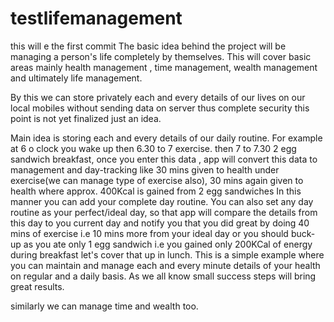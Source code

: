 # testlifemanagement
this will e the first commit
The basic idea behind the project will be managing a person's life completely by themselves.
This will cover basic areas mainly health management , time management, wealth management  and ultimately life management. 

By this we can store privately each and every details of our lives on our local mobiles without sending data on server thus complete security this point is not yet finalized just an idea.

Main idea is storing each and every details of our daily routine. 
For example at 6 o clock you wake up then 6.30 to 7 exercise. then 7 to 7.30 2 egg sandwich breakfast,
once you enter this data , app will convert this data to management and day-tracking like 
30 mins given to health under exercise(we can manage type of exercise also), 
30 mins again given to health where approx. 400Kcal is gained from 2 egg sandwiches
In this manner you can add your complete day routine.
You can also set any day routine as your perfect/ideal day, so that app will compare the details from this day to you current day and notify you that you did great by doing 40 mins of exercise i.e 10 mins more from your ideal day or you should buck-up as you ate only 1 egg sandwich i.e you gained only 200KCal of energy during breakfast let's cover  that up in lunch.
This is a simple example where you can maintain and manage each and every minute details of your health on regular and a daily basis. As we all know small success steps will bring great results.

similarly we can manage time and wealth too. 
